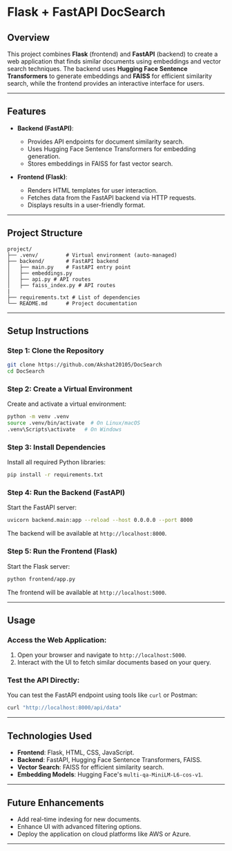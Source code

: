 # **Flask + FastAPI DocSearch**

## **Overview**
This project combines **Flask** (frontend) and **FastAPI** (backend) to create a web application that finds similar documents using embeddings and vector search techniques. The backend uses **Hugging Face Sentence Transformers** to generate embeddings and **FAISS** for efficient similarity search, while the frontend provides an interactive interface for users.

---

## **Features**
- **Backend (FastAPI)**:
  - Provides API endpoints for document similarity search.
  - Uses Hugging Face Sentence Transformers for embedding generation.
  - Stores embeddings in FAISS for fast vector search.

- **Frontend (Flask)**:
  - Renders HTML templates for user interaction.
  - Fetches data from the FastAPI backend via HTTP requests.
  - Displays results in a user-friendly format.

---

## **Project Structure**
```
project/
├── .venv/         # Virtual environment (auto-managed)
├── backend/       # FastAPI backend
│   ├── main.py    # FastAPI entry point
│   ├── embeddings.py
│   ├── api.py # API routes
│   ├── faiss_index.py # API routes
|
├── requirements.txt # List of dependencies
└── README.md      # Project documentation
```

---

## **Setup Instructions**

### **Step 1: Clone the Repository**
```sh
git clone https://github.com/Akshat20105/DocSearch
cd DocSearch
```

### **Step 2: Create a Virtual Environment**
Create and activate a virtual environment:
```sh
python -m venv .venv
source .venv/bin/activate  # On Linux/macOS
.venv\Scripts\activate   # On Windows
```

### **Step 3: Install Dependencies**
Install all required Python libraries:
```sh
pip install -r requirements.txt
```

### **Step 4: Run the Backend (FastAPI)**
Start the FastAPI server:
```sh
uvicorn backend.main:app --reload --host 0.0.0.0 --port 8000
```
The backend will be available at `http://localhost:8000`.

### **Step 5: Run the Frontend (Flask)**
Start the Flask server:
```sh
python frontend/app.py
```
The frontend will be available at `http://localhost:5000`.

---

## **Usage**

### Access the Web Application:
1. Open your browser and navigate to `http://localhost:5000`.
2. Interact with the UI to fetch similar documents based on your query.

### Test the API Directly:
You can test the FastAPI endpoint using tools like `curl` or Postman:
```sh
curl "http://localhost:8000/api/data"
```

---

## **Technologies Used**
- **Frontend**: Flask, HTML, CSS, JavaScript.
- **Backend**: FastAPI, Hugging Face Sentence Transformers, FAISS.
- **Vector Search**: FAISS for efficient similarity search.
- **Embedding Models**: Hugging Face's `multi-qa-MiniLM-L6-cos-v1`.

---

## **Future Enhancements**
- Add real-time indexing for new documents.
- Enhance UI with advanced filtering options.
- Deploy the application on cloud platforms like AWS or Azure.

---
